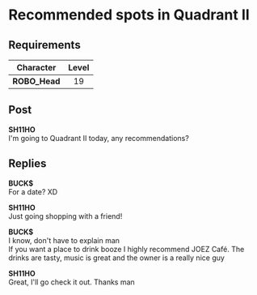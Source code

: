 # Recommended spots in Quadrant II
## Requirements
|  Character  |Level|
|-------------|:---:|
|**ROBO_Head**| 19  |

## Post
**SH11HO**<br>
I'm going to Quadrant II today, any recommendations?
## Replies
**BUCK$**<br>
For a date? XD

**SH11HO**<br>
Just going shopping with a friend!

**BUCK$**<br>
I know, don't have to explain man<br>
If you want a place to drink booze I highly recommend JOEZ Café. The drinks are tasty, music is great and the owner is a really nice guy

**SH11HO**<br>
Great, I'll go check it out. Thanks man 

